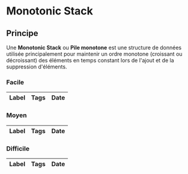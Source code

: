 # Monotonic Stack

## Principe

Une **Monotonic Stack** ou **Pile monotone** est une structure de données utilisée principalement pour maintenir un ordre monotone (croissant ou décroissant) des éléments en temps constant lors de l'ajout et de la suppression d'éléments.

### Facile

| Label | Tags | Date |
| ----- | ---- | ---- |

### Moyen

| Label | Tags | Date |
| ----- | ---- | ---- |

### Difficile

| Label | Tags | Date |
| ----- | ---- | ---- |
